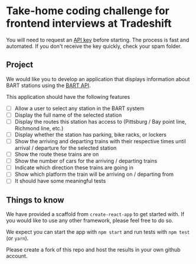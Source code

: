 # Take-home coding challenge for frontend interviews at Tradeshift
You will need to request an [API key](http://api.bart.gov/api/register.aspx) before starting. The process is fast and automated. If you don't receive the key quickly, check your spam folder.

## Project
We would like you to develop an application that displays information about BART stations using the [BART API](https://api.bart.gov).

This application should have the following features
- [ ] Allow a user to select any station in the BART system
- [ ] Display the full name of the selected station
- [ ] Display the routes this station has access to (Pittsburg / Bay point line, Richmond line, etc.)
- [ ] Display whether the station has parking, bike racks, or lockers
- [ ] Show the arriving and departing trains with their respective times until arrival / departure for the selected station
- [ ] Show the route these trains are on
- [ ] Show the number of cars for the arriving / departing trains
- [ ] Indicate which direction these trains are going in
- [ ] Show which platform the train will be arriving on / departing from
- [ ] It should have some meaningful tests

## Things to know
We have provided a scaffold from `create-react-app` to get started with. If you would like to use any other framework, please feel free to do so.

We expect you can start the app with `npm start` and run tests with `npm test` (or `yarn`).

Please create a fork of this repo and host the results in your own github account.
